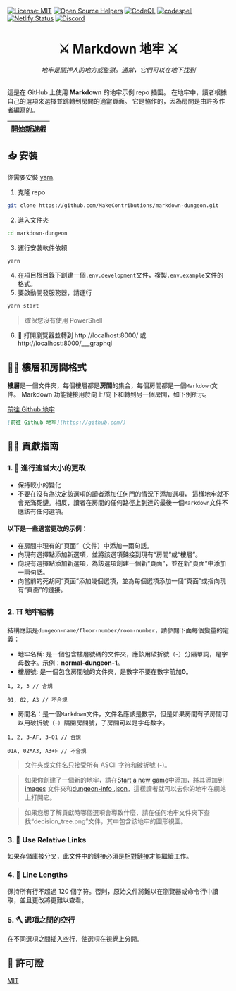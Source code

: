 [![License: MIT](https://img.shields.io/badge/License-MIT-blue.svg)](https://opensource.org/licenses/MIT)
[![Open Source Helpers](https://www.codetriage.com/makecontributions/markdown-dungeon/badges/users.svg)](https://www.codetriage.com/makecontributions/markdown-dungeon)
[![CodeQL](https://github.com/MakeContributions/markdown-dungeon/actions/workflows/codeql-analysis.yml/badge.svg)](https://github.com/MakeContributions/markdown-dungeon/actions/workflows/codeql-analysis.yml)
[![codespell](https://github.com/MakeContributions/markdown-dungeon/actions/workflows/codespell.yml/badge.svg)](https://github.com/MakeContributions/markdown-dungeon/actions/workflows/codespell.yml)
[![Netlify Status](https://api.netlify.com/api/v1/badges/320e6533-33ab-402c-bfb9-ebac1881b260/deploy-status)](https://app.netlify.com/sites/markdown-dungeon/deploys)
[![Discord](https://img.shields.io/discord/863049619734790185?color=7389D8&logo=discord&logoColor=ffffff&label=&labelColor=6A7EC2)](https://discord.gg/ydWxdqbTyK)

<div align="center">
    <h1>⚔️ Markdown 地牢 ⚔️</h1>
    <i>地牢是關押人的地方或監獄。通常，它們可以在地下找到</i>
</div>
<br>

這是在 GitHub 上使用 **Markdown** 的地牢示例 repo 插圖。
在地牢中，讀者根據自己的選項來選擇並跳轉到房間的適當頁面。
它是協作的，因為房間是由許多作者編寫的。

| [開始新遊戲](./../start-new-game.md) |
| --------------------------------------- |

## 📥 安裝

你需要安裝 [yarn](https://www.npmjs.com/package/yarn).

1. 克隆 repo

```bash
git clone https://github.com/MakeContributions/markdown-dungeon.git
```

2. 進入文件夾

```bash
cd markdown-dungeon
```

3. 運行安裝軟件依賴

```bash
yarn
```

4. 在項目根目錄下創建一個`.env.development`文件，複製`.env.example`文件的格式。
5. 要啟動開發服務器，請運行

```bash
yarn start
```

> 確保您沒有使用 PowerShell

6. 🎉 打開瀏覽器並轉到 http://localhost:8000/ 或 http://localhost:8000/___graphql

## 👷‍♂️ 樓層和房間格式

**樓層**是一個文件夾，每個樓層都是**房間**的集合，每個房間都是一個`Markdown`文件。
Markdown 功能鏈接用於向上/向下和轉到另一個房間，如下例所示。

[前往 Github 地牢](https://github.com/)

```markdown
[前往 Github 地牢](https://github.com/)
```

## 👩‍💻 貢獻指南

### 1. 📐 進行適當大小的更改

- 保持較小的變化
- 不要在沒有為決定該選項的讀者添加任何門的情況下添加選項，
  這樣地牢就不會充滿死鏈。相反，讀者在房間的任何路徑上到達的最後一個`Markdown`文件不應該有任何選項。
  
#### 以下是一些適當更改的示例：

- 在房間中現有的“頁面”（文件）中添加一兩句話。
- 向現有選擇點添加新選項，並將該選項鍊接到現有“房間”或“樓層”。
- 向現有選擇點添加新選項，為該選項創建一個新“頁面”，並在新“頁面”中添加一兩句話。
- 向當前的死胡同“頁面”添加幾個選項，並為每個選項添加一個“頁面”或指向現有“頁面”的鏈接。

### 2. ⛩ 地牢結構

結構應該是`dungeon-name/floor-number/room-number`，請參閱下面每個變量的定義：

- 地牢名稱: 是一個包含樓層號碼的文件夾，應該用破折號（-）分隔單詞，是字母數字。示例：**normal-dungeon-1**。
- 樓層號: 是一個包含房間號的文件夾，是數字不要在數字前加**0**。

```textile
1, 2, 3 // 合規

01, 02, A3 // 不合規
```

- 房間名：是一個`Markdown`文件，文件名應該是數字，但是如果房間有子房間可以用破折號（-）隔開房間號，子房間可以是字母數字。
```textile
1, 2, 3-AF, 3-01 // 合規

01A, 02*A3, A3+F // 不合規
```

> 文件夾或文件名只接受所有 ASCII 字符和破折號 (-)。

> 如果你創建了一個新的地牢，請在[Start a new game](./../start-new-game.md)中添加，將其添加到[images](./../static/images)
> 文件夾和[dungeon-info .json](../src/data/dungeon-info.json)，這樣讀者就可以去你的地牢在網站上打開它。

> 如果您想了解貢獻時哪個選項會導致什麼，請在任何地牢文件夾下查找“decision_tree.png”文件，其中包含該地牢的圖形視圖。

### 3. 🔗 Use Relative Links
如果存儲庫被分叉，此文件中的鏈接必須是[相對鏈接](https://baike.baidu.hk/item/%E7%9B%B8%E5%B0%8D%E8%B7%AF%E5%BE%91/479926)才能繼續工作。

### 4. 📏 Line Lengths
保持所有行不超過 120 個字符。否則，原始文件將難以在瀏覽器或命令行中讀取，並且更改將更難以查看。

### 5. 🪓 選項之間的空行
在不同選項之間插入空行，使選項在視覺上分開。

## 📝 許可證

[MIT](./../LICENSE)
